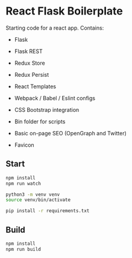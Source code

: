 # React Flask Boilerplate

Starting code for a react app. Contains:

- Flask
- Flask REST

- Redux Store
- Redux Persist
- React Templates
- Webpack / Babel / Eslint configs
- CSS Bootstrap integration
- Bin folder for scripts
- Basic on-page SEO (OpenGraph and Twitter)
- Favicon

## Start

```bash
npm install
npm run watch
```

```bash
python3 -m venv venv
source venv/bin/activate

pip install -r requirements.txt
```

## Build

```bash
npm install
npm run build
```
